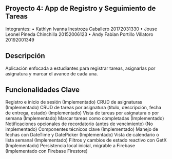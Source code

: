 ## Proyecto 4: App de Registro y Seguimiento de Tareas 
Integrantes: 
• Kathlyn Ivanna Inestroza Caballero 20172031330 
• Jouse Leonel Pineda Chinchilla 20152006123 
• Andy Fabian Portillo Villatoro 20192001349

## Descripción
 Aplicación enfocada a estudiantes para registrar tareas, asignarlas por asignatura y marcar el
 avance de cada una.
## Funcionalidades Clave
 Registro e inicio de sesión (Implementado)
 CRUD de asignaturas (Implementado)
 CRUD de tareas por asignatura (título, descripción, fecha de entrega, estado) (Implementado)
 Vista de tareas por asignatura o por semana (Implementado)
 Marcar tareas como completadas (Implementado)
 Notificaciones opcionales de recordatorio (antes de vencimiento) (No implementado)
 Componentes técnicos clave (Implementado)
 Manejo de fechas con DateTime y DatePicker (Implementado)
 Vista de calendario o lista semanal (Implementado)
 Filtros y cambios de estado reactivo con GetX (Implementado)
 Persistencia local inicial, migrable a Firebase (Implementado con Firebase Firestore)
